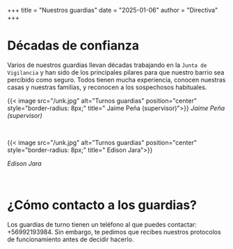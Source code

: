 +++
title = "Nuestros guardias"
date = "2025-01-06"
author = "Directiva"
+++

# Décadas de confianza

Varios de nuestros guardias llevan décadas trabajando en la `Junta de Vigilancia` y han sido de los principales pilares para que nuestro barrio sea percibido como seguro. Todos tienen mucha experiencia, conocen nuestras casas y nuestras familias, y reconocen a los sospechosos habituales.

{{< image src="/unk.jpg" alt="Turnos guardias" position="center" style="border-radius: 8px;" title=" Jaime Peña (supervisor)">}}
*Jaime Peña (supervisor)*

&nbsp; 

{{< image src="/unk.jpg" alt="Turnos guardias" position="center" style="border-radius: 8px;" title=" Edison Jara">}}

*Edison Jara*

&nbsp;    

# ¿Cómo contacto a los guardias?

Los guardias de turno tienen un teléfono al que puedes contactar: +56992193984. Sin embargo, te pedimos que recibes nuestros protocolos de funcionamiento antes de decidir hacerlo.
